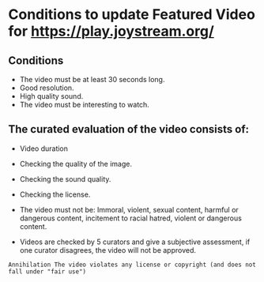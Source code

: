 # Conditions to update Featured Video for https://play.joystream.org/

## Conditions

- The video must be at least 30 seconds long.
- Good resolution.
- High quality sound.
- The video must be interesting to watch.

## The curated evaluation of the video consists of:
 
- Video duration
- Checking the quality of the image.
- Checking the sound quality.
- Checking the license.
- The video must not be: Immoral, violent, sexual content, harmful or dangerous content, incitement to racial hatred, violent or dangerous content.

- Videos are checked by 5 curators and give a subjective assessment, if one curator disagrees, the video will not be approved.

`Annihilation
The video violates any license or copyright (and does not fall under "fair use")`
